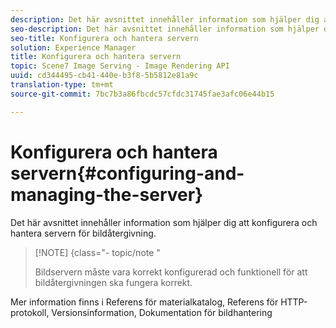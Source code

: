 ```yaml
---
description: Det här avsnittet innehåller information som hjälper dig att konfigurera och hantera servern för bildåtergivning.
seo-description: Det här avsnittet innehåller information som hjälper dig att konfigurera och hantera servern för bildåtergivning.
seo-title: Konfigurera och hantera servern
solution: Experience Manager
title: Konfigurera och hantera servern
topic: Scene7 Image Serving - Image Rendering API
uuid: cd344495-cb41-440e-b3f8-5b5812e81a9c
translation-type: tm+mt
source-git-commit: 7bc7b3a86fbcdc57cfdc31745fae3afc06e44b15

---
```



# Konfigurera och hantera servern{#configuring-and-managing-the-server}

Det här avsnittet innehåller information som hjälper dig att konfigurera och hantera servern för bildåtergivning.

>[!NOTE] {class=&quot;- topic/note &quot;
>
>Bildservern måste vara korrekt konfigurerad och funktionell för att bildåtergivningen ska fungera korrekt.

Mer information finns i Referens för materialkatalog, Referens för HTTP-protokoll, Versionsinformation, Dokumentation för bildhantering
